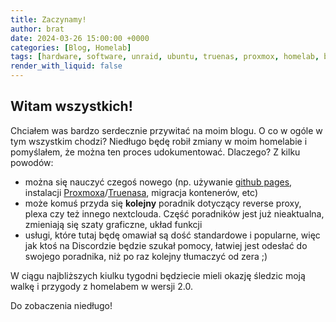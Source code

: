 ```yaml
---
title: Zaczynamy!
author: brat
date: 2024-03-26 15:00:00 +0000
categories: [Blog, Homelab]
tags: [hardware, software, unraid, ubuntu, truenas, proxmox, homelab, blog]
render_with_liquid: false
---
```



## Witam wszystkich!

Chciałem was bardzo serdecznie przywitać na moim blogu. 
O co w ogóle w tym wszystkim chodzi? 
Niedługo będę robił zmiany w moim homelabie i pomyślałem, że można ten proces udokumentować.
Dlaczego? Z kilku powodów:
* można się nauczyć czegoś nowego (np. używanie [github pages](https://pages.github.com), instalacji [Proxmoxa](https://www.proxmox.com/en/)/[Truenasa](https://www.truenas.com/), migracja kontenerów, etc) 
* może komuś przyda się **kolejny** poradnik dotyczący reverse proxy, plexa czy też innego nextclouda. Część poradników jest już nieaktualna, zmieniają się szaty graficzne, układ funkcji
* usługi, które tutaj będę omawiał są dość standardowe i popularne, więc jak ktoś na Discordzie będzie szukał pomocy, łatwiej jest odesłać do swojego poradnika, niż po raz kolejny tłumaczyć od zera ;)

W ciągu najbliższych kiulku tygodni będziecie mieli okazję śledzic moją walkę i przygody z homelabem w wersji 2.0.

Do zobaczenia niedługo!
